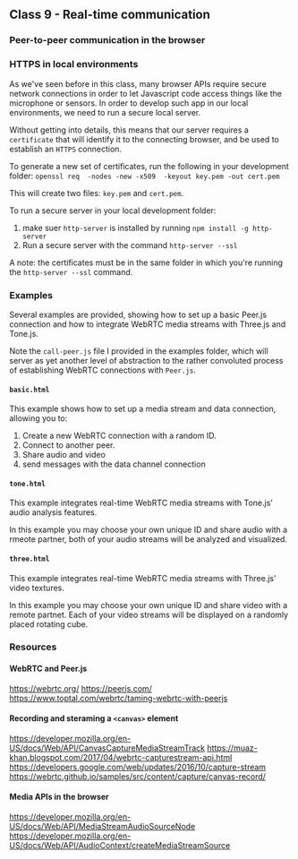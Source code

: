 ## Class 9 - Real-time communication

### Peer-to-peer communication in the browser




### HTTPS in local environments
As we've seen before in this class, many browser APIs require secure network
connections in order to let Javascript code access things like the microphone or sensors.
In order to develop such app in our local environments, we need to run a secure local server.

Without getting into details, this means that our server requires a `certificate` that will
identify it to the connecting browser, and be used to establish an `HTTPS` connection.

To generate a new set of certificates, run the following in your development folder:
`openssl req  -nodes -new -x509  -keyout key.pem -out cert.pem`

This will create two files: `key.pem` and `cert.pem`.

To run a secure server in your local development folder:
1. make suer `http-server` is installed by running `npm install -g http-server`
2. Run a secure server with the command `http-server --ssl`

A note: the certificates must be in the same folder in which you're running the `http-server --ssl` command.

### Examples
Several examples are provided, showing how to set up a basic Peer.js connection and how to integrate 
WebRTC media streams with Three.js and Tone.js.

Note  the `call-peer.js` file I provided in the examples folder, which will server as yet another
level of abstraction to the rather convoluted process of establishing WebRTC connections with `Peer.js`.

#### `basic.html`
This example shows how to set up a media stream and data connection, allowing you to:
1. Create a new WebRTC connection with a random ID.
2. Connect to another peer.
3. Share audio and video
4. send messages with the data channel connection

#### `tone.html`
This example integrates real-time WebRTC media streams with Tone.js' audio analysis features.

In this example you may choose your own unique ID and share audio with a rmeote partner, both 
of your audio streams will be analyzed and visualized.

#### `three.html`
This example integrates real-time WebRTC media streams with Three.js' video textures.

In this example you may choose your own unique ID and share video with a remote partnet.
Each of your video streams will be displayed on a randomly placed rotating cube.

### Resources
#### WebRTC and Peer.js
https://webrtc.org/
https://peerjs.com/
https://www.toptal.com/webrtc/taming-webrtc-with-peerjs

#### Recording and steraming a `<canvas>` element
https://developer.mozilla.org/en-US/docs/Web/API/CanvasCaptureMediaStreamTrack
https://muaz-khan.blogspot.com/2017/04/webrtc-capturestream-api.html
https://developers.google.com/web/updates/2016/10/capture-stream
https://webrtc.github.io/samples/src/content/capture/canvas-record/

#### Media APIs in the browser
https://developer.mozilla.org/en-US/docs/Web/API/MediaStreamAudioSourceNode
https://developer.mozilla.org/en-US/docs/Web/API/AudioContext/createMediaStreamSource
